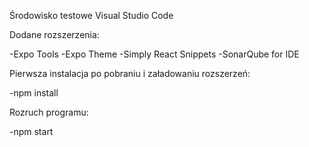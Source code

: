 Środowisko testowe Visual Studio Code

Dodane rozszerzenia:

-Expo Tools
-Expo Theme
-Simply React Snippets
-SonarQube for IDE




Pierwsza instalacja po pobraniu i załadowaniu rozszerzeń:

-npm install


Rozruch programu:

-npm start


